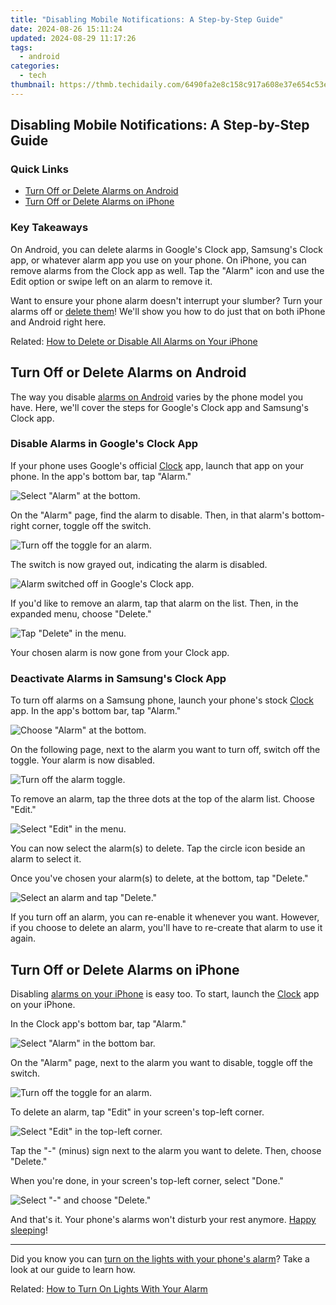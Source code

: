 ```yaml
---
title: "Disabling Mobile Notifications: A Step-by-Step Guide"
date: 2024-08-26 15:11:24
updated: 2024-08-29 11:17:26
tags:
  - android
categories:
  - tech
thumbnail: https://thmb.techidaily.com/6490fa2e8c158c917a608e37e654c53e5a410f7e37ed3b9237ae0e8dd67dcf2f.jpg
---
```


## Disabling Mobile Notifications: A Step-by-Step Guide

### Quick Links

* [Turn Off or Delete Alarms on Android](https://android-transfer.techidaily.com/in-2024-top-6-ways-to-transfer-text-messages-from-oppo-a18-to-other-android-devices-drfone-by-drfone-transfer-from-android-transfer-from-android/)
* [Turn Off or Delete Alarms on iPhone](https://unlock-android.techidaily.com/how-to-use-google-assistant-on-your-lock-screen-of-infinix-zero-30-5g-phone-by-drfone-android/)

### Key Takeaways

 On Android, you can delete alarms in Google's Clock app, Samsung's Clock app, or whatever alarm app you use on your phone. On iPhone, you can remove alarms from the Clock app as well. Tap the "Alarm" icon and use the Edit option or swipe left on an alarm to remove it.

 Want to ensure your phone alarm doesn't interrupt your slumber? Turn your alarms off or [delete them](https://article-files.techidaily.com/selecting-superior-gopro-casings-our-top-picks-for-2024/)! We'll show you how to do just that on both iPhone and Android right here.

Related: [How to Delete or Disable All Alarms on Your iPhone](https://article-files.techidaily.com/selecting-superior-gopro-casings-our-top-picks-for-2024/) 

##  Turn Off or Delete Alarms on Android

 The way you disable [alarms on Android](https://screen-capture.techidaily.com/new-2024-approved-top-tips-for-efficient-film-recording-on-pc-and-mobile/) varies by the phone model you have. Here, we'll cover the steps for Google's Clock app and Samsung's Clock app.

###  Disable Alarms in Google's Clock App

 If your phone uses Google's official [Clock](https://www.anrdoezrs.net/links/3607085/type/dlg/sid/UUhtgUeUpU204392/https://play.google.com/store/apps/details?id=com.google.android.deskclock) app, launch that app on your phone. In the app's bottom bar, tap "Alarm."

![Select "Alarm" at the bottom.](https://static1.howtogeekimages.com/wordpress/wp-content/uploads/2022/09/1-google-clock-alarm.png) 

 On the "Alarm" page, find the alarm to disable. Then, in that alarm's bottom-right corner, toggle off the switch.

![Turn off the toggle for an alarm.](https://static1.howtogeekimages.com/wordpress/wp-content/uploads/2022/09/2-google-clock-turn-off-alarm.png) 

 The switch is now grayed out, indicating the alarm is disabled.

![Alarm switched off in Google's Clock app.](https://static1.howtogeekimages.com/wordpress/wp-content/uploads/2022/09/3-google-clock-alarm-disabled.png) 

 If you'd like to remove an alarm, tap that alarm on the list. Then, in the expanded menu, choose "Delete."

![Tap "Delete" in the menu.](https://static1.howtogeekimages.com/wordpress/wp-content/uploads/2022/09/4-google-clock-delete-alarm.png) 

 Your chosen alarm is now gone from your Clock app.

###  Deactivate Alarms in Samsung's Clock App

 To turn off alarms on a Samsung phone, launch your phone's stock [Clock](https://shop-links.co/link/?exclusive=1&publisher_slug=itechdaily19598&url=https%3A%2F%2Fgalaxystore.samsung.com%2Fprepost%2F000002974936%3FlangCd%3Den) app. In the app's bottom bar, tap "Alarm."

![Choose "Alarm" at the bottom.](https://static1.howtogeekimages.com/wordpress/wp-content/uploads/2022/09/5-samsung-clock-alarm.png) 

 On the following page, next to the alarm you want to turn off, switch off the toggle. Your alarm is now disabled.

![Turn off the alarm toggle.](https://static1.howtogeekimages.com/wordpress/wp-content/uploads/2022/09/6-samsung-clock-turn-off-alarm.png) 

 To remove an alarm, tap the three dots at the top of the alarm list. Choose "Edit."

![Select "Edit" in the menu.](https://static1.howtogeekimages.com/wordpress/wp-content/uploads/2022/09/7-samsung-clock-edit-alarms.png) 

 You can now select the alarm(s) to delete. Tap the circle icon beside an alarm to select it.

 Once you've chosen your alarm(s) to delete, at the bottom, tap "Delete."

![Select an alarm and tap "Delete."](https://static1.howtogeekimages.com/wordpress/wp-content/uploads/2022/09/8-samsung-clock-remove-alarm.png) 

 If you turn off an alarm, you can re-enable it whenever you want. However, if you choose to delete an alarm, you'll have to re-create that alarm to use it again.

##  Turn Off or Delete Alarms on iPhone

 Disabling [alarms on your iPhone](https://android-location.techidaily.com/fake-android-location-without-rooting-for-your-vivo-v30-lite-5g-drfone-by-drfone-virtual/) is easy too. To start, launch the [Clock](https://apps.apple.com/us/app/clock/id1584215688) app on your iPhone.

 In the Clock app's bottom bar, tap "Alarm."

![Select "Alarm" in the bottom bar.](https://static1.howtogeekimages.com/wordpress/wp-content/uploads/2022/09/9-iphone-alarm.png) 

 On the "Alarm" page, next to the alarm you want to disable, toggle off the switch.

![Turn off the toggle for an alarm.](https://static1.howtogeekimages.com/wordpress/wp-content/uploads/2022/09/10-iphone-turn-off-alarm.png) 

 To delete an alarm, tap "Edit" in your screen's top-left corner.

![Select "Edit" in the top-left corner.](https://static1.howtogeekimages.com/wordpress/wp-content/uploads/2022/09/11-iphone-edit-alarms.png) 

 Tap the "-" (minus) sign next to the alarm you want to delete. Then, choose "Delete."

 When you're done, in your screen's top-left corner, select "Done."

![Select "-" and choose "Delete."](https://static1.howtogeekimages.com/wordpress/wp-content/uploads/2022/09/12-iphone-delete-alarm.png) 

 And that's it. Your phone's alarms won't disturb your rest anymore. [Happy sleeping](https://www.lifesavvy.com/819/how-to-get-better-sleep/)!

---

 Did you know you can [turn on the lights with your phone's alarm](https://ai-video-tools.techidaily.com/updated-in-2024-beginners-luck-15-free-video-editing-programs-to-get-you-started/)? Take a look at our guide to learn how.

Related: [How to Turn On Lights With Your Alarm](https://ai-video-tools.techidaily.com/updated-in-2024-beginners-luck-15-free-video-editing-programs-to-get-you-started/)

<ins class="adsbygoogle"
     style="display:block"
     data-ad-format="autorelaxed"
     data-ad-client="ca-pub-7571918770474297"
     data-ad-slot="1223367746"></ins>



<ins class="adsbygoogle"
     style="display:block"
     data-ad-client="ca-pub-7571918770474297"
     data-ad-slot="8358498916"
     data-ad-format="auto"
     data-full-width-responsive="true"></ins>
